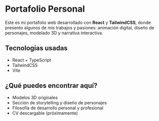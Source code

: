 # Portafolio Personal

Este es mi portafolio web desarrollado con **React** y **TailwindCSS**, donde presento algunos de mis trabajos y pasiones: animación digital, diseño de personajes, modelado 3D y narrativa interactiva.

## Tecnologías usadas
- React + TypeScript
- TailwindCSS
- Vite

## ¿Qué puedes encontrar aquí?
- Modelos 3D originales
- Sección de storytelling y diseño de personajes
- Filosofía de desarrollo personal y profesional
- CV descargable (próximamente)
